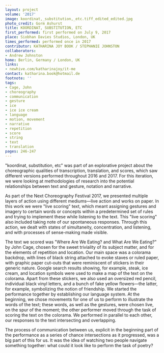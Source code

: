 ```yaml
---
layout: project
volume: '2017'
image: koordinat,_substitution,_etc.tiff_edited_edited.jpg
photo_credit: Gorm Ashurst
title: KOORDINAT, SUBSTITUTION, ETC
first_performed: first performed on July 9, 2017
place: Siobhan Davies Studios, London, UK
times_performed: performed once in 2017
contributor: KATHARINA JOY BOOK / STEPHANIE JOHNSTON
collaborators:
- Andrew Johnston
home: Berlin, Germany / London, UK
links:
- newhive.com/katharinajoy/it-me
contact: katharina.book@hotmail.de
footnote: ''
tags:
- Cage, John
- choreography
- communication
- gesture
- ice
- ice ice cream
- language
- motion, movement
- narrative
- repetition
- score
- string
- text
- translation
pages: 246-247
---
```


"koordinat, substitution, etc" was part of an explorative project about the choreographic qualities of transcription, translation, and scores, which saw different versions performed throughout 2016 and 2017. For this iteration, we were looking at methodologies of research into the potential relationships between text and gesture, notation and narrative.

As part of the Next Choreography Festival 2017, we presented multiple layers of action using different mediums—live action and works on paper. In this work we were "live scoring" text, which meant assigning gestures and imagery to certain words or concepts within a predetermined set of rules and trying to implement these while listening to the text. This "live scoring" also included taking note of our spontaneous responses. Through this action, we dealt with states of simultaneity, concentration, and listening, and with processes of sense-making made visible.

The text we scored was "Where Are We Eating? and What Are We Eating?" by John Cage, chosen for the sweet triviality of its subject matter, and for the elements of repetition and location. Our main space was a colorama backdrop, with lines of black string attached to evoke staves or ruled paper, with graphic paper cut-outs that were reminiscent of stickers in their generic nature. Google search results showing, for example, steak, ice cream, and location symbols were used to make a map of the text on the colorama. Apart from these stickers, we also used an oversized red pencil, individual black vinyl letters, and a bunch of fake yellow flowers—the latter, for example, symbolizing the notion of friendship. We started the performance together by establishing our language system. At the beginning, we chose movements for one of us to perform to illustrate the words of the text; these words, as well as the gestures, were chosen live, on the spur of the moment; the other performer moved through the task of scoring the text on the colorama. We performed in parallel to each other, our responses to the text intersecting and overlapping.

The process of communication between us, explicit in the beginning part of the performance as a series of chance intersections as it progressed, was a big part of this for us. It was the idea of watching two people navigate something together: what could it look like to perform the task of poetry?
